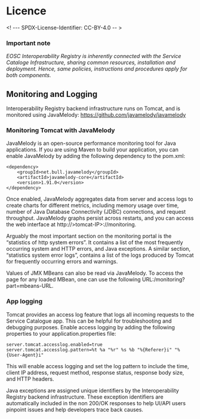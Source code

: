 # Licence

<! --- SPDX-License-Identifier: CC-BY-4.0  -- >

### Important note

*EOSC Interoperability Registry is inherently connected with the Service Cataloge Infrastructure, sharing common resources, installation and deployment. Hence, same policies, instructions and procedures apply for both components.* 

## Monitoring and Logging

Interoperability Registry backend infrastructure runs on Tomcat, and is monitored using JavaMelody: https://github.com/javamelody/javamelody

### Monitoring Tomcat with JavaMelody
JavaMelody is an open-source performance monitoring tool for Java applications. If you are using Maven to build your application, you can enable JavaMelody by adding the following dependency to the pom.xml:
```
<dependency> 
    <groupId>net.bull.javamelody</groupId> 
    <artifactId>javamelody-core</artifactId> 
    <version>1.91.0</version> 
</dependency> 
```

Once enabled, JavaMelody aggregates data from server and access logs to create charts for different metrics, including memory usage over time, number of Java Database Connectivity (JDBC) connections, and request throughput. JavaMelody graphs persist across restarts, and you can access the web interface at http://>tomcat-IP>:<port>/<application-name >/monitoring.

Arguably the most important section on the monitoring portal is the “statistics of http system errors”. It contains a list of the most frequently occurring system and HTTP errors, and Java exceptions. A similar section, “statistics system error logs”, contains a list of the logs produced by Tomcat for frequently occurring errors and warnings.

Values of JMX MBeans can also be read via JavaMelody. To access the page for any loaded MBean, one can use the following URL:/monitoring?part=mbeans-URL.

### App logging 

Tomcat provides an access log feature that logs all incoming requests to the Service Catalogue app. This can be helpful for troubleshooting and debugging purposes. Enable access logging by adding the following properties to your application.properties file:

```
server.tomcat.accesslog.enabled=true
server.tomcat.accesslog.pattern=%t %a "%r" %s %b "%{Referer}i" "%{User-Agent}i"
```

This will enable access logging and set the log pattern to include the time, client IP address, request method, response status, response body size, and HTTP headers.

Java exceptions are assigned unique identifiers by the Interoperability Registry backend infrastructure. These exception identifiers are automatically included in the non 200/OK responses to help UI/API users pinpoint issues and help developers trace back causes.